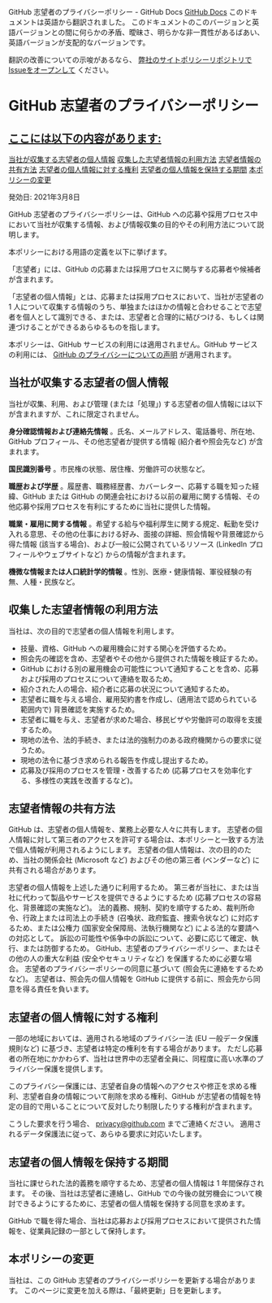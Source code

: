 GitHub 志望者のプライバシーポリシー - GitHub Docs
[GitHub Docs](/ja)
このドキュメントは英語から翻訳されました。 このドキュメントのこのバージョンと英語バージョンとの間に何らかの矛盾、曖昧さ、明らかな非一貫性があるばあい、英語バージョンが支配的なバージョンです。

翻訳の改善についての示唆があるなら、
[弊社のサイトポリシーリポジトリでIssueをオープンして](https://github.com/github/site-policy/issues)
ください。

# GitHub 志望者のプライバシーポリシー

## [ここには以下の内容があります:](/github/site-policy/github-candidate-privacy-policy#in-this-article)
[当社が収集する志望者の個人情報](#what-candidate-personal-information-do-we-collect)
[収集した志望者情報の利用方法](#how-do-we-use-the-candidate-personal-information-we-collect)
[志望者情報の共有方法](#how-do-we-share-your-candidate-personal-information)
[志望者の個人情報に対する権利](#your-rights-to-your-candidate-personal-information)
[志望者の個人情報を保持する期間](#how-long-do-we-retain-your-candidate-personal-information)
[本ポリシーの変更](#changes-to-this-policy)

発効日: 2021年3月8日

GitHub 志望者のプライバシーポリシーは、GitHub への応募や採用プロセス中において当社が収集する情報、および情報収集の目的やその利用方法について説明します。

本ポリシーにおける用語の定義を以下に挙げます。

「志望者」には、GitHub の応募または採用プロセスに関与する応募者や候補者が含まれます。

「志望者の個人情報」とは、応募または採用プロセスにおいて、当社が志望者の 1 人について収集する情報のうち、単独またはほかの情報と合わせることで志望者を個人として識別できる、または、志望者と合理的に結びつける、もしくは関連づけることができるあらゆるものを指します。

本ポリシーは、GitHub サービスの利用には適用されません。GitHub サービスの利用には、
[GitHub のプライバシーについての声明](/ja/github/site-policy/github-privacy-statement)
が適用されます。

## 当社が収集する志望者の個人情報

当社が収集、利用、および管理 (または「処理」) する志望者の個人情報には以下が含まれますが、これに限定されません。

**身分確認情報および連絡先情報**
。氏名、メールアドレス、電話番号、所在地、GitHub プロフィール、その他志望者が提供する情報 (紹介者や照会先など) が含まれます。

**国民識別番号**
。市民権の状態、居住権、労働許可の状態など。

**職歴および学歴**
。履歴書、職務経歴書、カバーレター、応募する職を知った経緯、GitHub または GitHub の関連会社における以前の雇用に関する情報、その他応募や採用プロセスを有利にするために当社に提供した情報。

**職業・雇用に関する情報**
。希望する給与や福利厚生に関する規定、転勤を受け入れる意思、その他の仕事における好み、面接の詳細、照会情報や背景確認から得た情報 (該当する場合)、および一般に公開されているリソース (LinkedIn プロフィールやウェブサイトなど) からの情報が含まれます。

**機微な情報または人口統計学的情報**
。性別、医療・健康情報、軍役経験の有無、人種・民族など。

## 収集した志望者情報の利用方法

当社は、次の目的で志望者の個人情報を利用します。

- 技量、資格、GitHub への雇用機会に対する関心を評価するため。
- 照会先の確認を含め、志望者やその他から提供された情報を検証するため。
- GitHub における別の雇用機会の可能性について通知することを含め、応募および採用のプロセスについて連絡を取るため。
- 紹介された人の場合、紹介者に応募の状況について通知するため。
- 志望者に職を与える場合、雇用契約書を作成し、(適用法で認められている範囲内で) 背景確認を実施するため。
- 志望者に職を与え、志望者が求めた場合、移民ビザや労働許可の取得を支援するため。
- 現地の法令、法的手続き、または法的強制力のある政府機関からの要求に従うため。
- 現地の法令に基づき求められる報告を作成し提出するため。
- 応募及び採用のプロセスを管理・改善するため (応募プロセスを効率化する、多様性の実践を改善するなど)。

## 志望者情報の共有方法

GitHub は、志望者の個人情報を、業務上必要な人々に共有します。 志望者の個人情報に対して第三者のアクセスを許可する場合は、本ポリシーと一致する方法で個人情報が利用されるようにします。 志望者の個人情報は、次の目的のため、当社の関係会社 (Microsoft など) およびその他の第三者 (ベンダーなど) に共有される場合があります。

志望者の個人情報を上述した通りに利用するため。
第三者が当社に、または当社に代わって製品やサービスを提供できるようにするため (応募プロセスの容易化、背景確認の実施など)。
法的義務、規制、契約を順守するため、裁判所命令、行政上または司法上の手続き (召喚状、政府監査、捜索令状など) に対応するため、または公権力 (国家安全保障局、法執行機関など) による法的な要請への対応として。
訴訟の可能性や係争中の訴訟について、必要に応じて確定、執行、または防御するため。
GitHub、志望者のプライバシーポリシー、またはその他の人の重大な利益 (安全やセキュリティなど) を保護するために必要な場合。
志望者のプライバシーポリシーの同意に基づいて (照会先に連絡をするためなど)。 志望者は、照会先の個人情報を GitHub に提供する前に、照会先から同意を得る責任を負います。

## 志望者の個人情報に対する権利

一部の地域においては、適用される地域のプライバシー法 (EU 一般データ保護規則など) に基づき、志望者は特定の権利を有する場合があります。 ただし応募者の所在地にかかわらず、当社は世界中の志望者全員に、同程度に高い水準のプライバシー保護を提供します。

このプライバシー保護には、志望者自身の情報へのアクセスや修正を求める権利、志望者自身の情報について削除を求める権利、GitHub が志望者の情報を特定の目的で用いることについて反対したり制限したりする権利が含まれます。

こうした要求を行う場合、
[privacy@github.com](mailto:privacy@github.com)
までご連絡ください。 適用されるデータ保護法に従って、あらゆる要求に対応いたします。

## 志望者の個人情報を保持する期間

当社に課せられた法的義務を順守するため、志望者の個人情報は 1 年間保存されます。 その後、当社は志望者に連絡し、GitHub での今後の就労機会について検討できるようにするために、志望者の個人情報を保持する同意を求めます。

GitHub で職を得た場合、当社は応募および採用プロセスにおいて提供された情報を、従業員記録の一部として保持します。

## 本ポリシーの変更

当社は、この GitHub 志望者のプライバシーポリシーを更新する場合があります。 このページに変更を加える際は、「最終更新」日を更新します。
